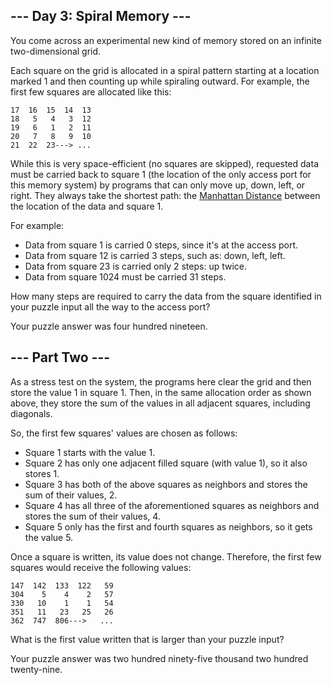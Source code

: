 ## --- Day 3: Spiral Memory ---

You come across an experimental new kind of memory stored on an infinite two-dimensional grid.

Each square on the grid is allocated in a spiral pattern starting at a location marked 1 and then counting up while spiraling outward. For example, the first few squares are allocated like this:

```
17  16  15  14  13
18   5   4   3  12
19   6   1   2  11
20   7   8   9  10
21  22  23---> ...
```

While this is very space-efficient (no squares are skipped), requested data must be carried back to square 1 (the location of the only access port for this memory system) by programs that can only move up, down, left, or right. They always take the shortest path: the [Manhattan Distance](https://en.wikipedia.org/wiki/Taxicab_geometry) between the location of the data and square 1.

For example:

- Data from square 1 is carried 0 steps, since it's at the access port.
- Data from square 12 is carried 3 steps, such as: down, left, left.
- Data from square 23 is carried only 2 steps: up twice.
- Data from square 1024 must be carried 31 steps.

How many steps are required to carry the data from the square identified in your puzzle input all the way to the access port?

Your puzzle answer was four hundred nineteen.

## --- Part Two ---

As a stress test on the system, the programs here clear the grid and then store the value 1 in square 1. Then, in the same allocation order as shown above, they store the sum of the values in all adjacent squares, including diagonals.

So, the first few squares' values are chosen as follows:

- Square 1 starts with the value 1.
- Square 2 has only one adjacent filled square (with value 1), so it also stores 1.
- Square 3 has both of the above squares as neighbors and stores the sum of their values, 2.
- Square 4 has all three of the aforementioned squares as neighbors and stores the sum of their values, 4.
- Square 5 only has the first and fourth squares as neighbors, so it gets the value 5.

Once a square is written, its value does not change. Therefore, the first few squares would receive the following values:

```
147  142  133  122   59
304    5    4    2   57
330   10    1    1   54
351   11   23   25   26
362  747  806--->   ...
```

What is the first value written that is larger than your puzzle input?

Your puzzle answer was two hundred ninety-five thousand two hundred twenty-nine.